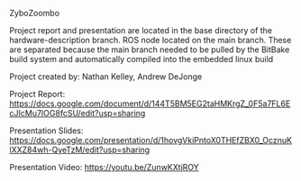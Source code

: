ZyboZoombo

Project report and presentation are located in the base directory of the hardware-description branch.
ROS node located on the main branch.
These are separated because the main branch needed to be pulled by the BitBake build system and automatically compiled into the embedded linux build

Project created by: Nathan Kelley, Andrew DeJonge

Project Report: https://docs.google.com/document/d/144T5BM5EG2taHMKrgZ_0F5a7FL6EcJIcMu7IOG8fcSU/edit?usp=sharing

Presentation Slides: https://docs.google.com/presentation/d/1hovgVkiPntoX0THEfZBX0_OcznuKlXXZ84wh-QyeTzM/edit?usp=sharing

Presentation Video: https://youtu.be/ZunwKXtjROY
